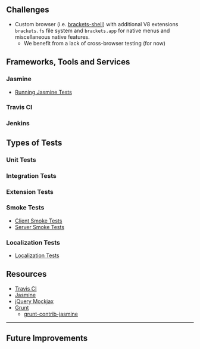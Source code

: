 ## Challenges

* Custom browser (i.e. [brackets-shell](https://github.com/brackets-cont/brackets-shell)) with additional V8 extensions `brackets.fs` file system and `brackets.app` for native menus and miscellaneous native features.
    * We benefit from a lack of cross-browser testing (for now)

## Frameworks, Tools and Services

### Jasmine
* [Running Jasmine Tests](https://github.com/brackets-cont/brackets/wiki/Running-Brackets-Unit-Tests)

### Travis CI

### Jenkins

## Types of Tests

### Unit Tests
### Integration Tests
### Extension Tests
### Smoke Tests
* [Client Smoke Tests](https://github.com/brackets-cont/brackets/wiki/Brackets-Smoke-Tests)
* [Server Smoke Tests](https://github.com/brackets-cont/brackets/wiki/Brackets-Server-Smoke-Tests)

### Localization Tests
* [Localization Tests](https://github.com/brackets-cont/brackets/wiki/Localization-Tests)

## Resources

* [Travis CI](http://about.travis-ci.org/)
* [Jasmine](http://pivotal.github.io/jasmine/)
* [jQuery Mockjax](https://github.com/appendto/jquery-mockjax)
* [Grunt](http://gruntjs.com/)
    * [grunt-contrib-jasmine](https://github.com/gruntjs/grunt-contrib-jasmine)

----

## Future Improvements